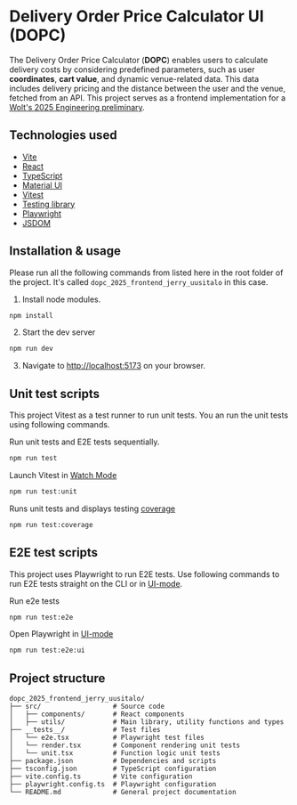 # Delivery Order Price Calculator UI (DOPC)

The Delivery Order Price Calculator (**DOPC**) enables users to calculate delivery costs by considering predefined parameters, such as user **coordinates**, **cart value**, and dynamic venue-related data. This data includes delivery pricing and the distance between the user and the venue, fetched from an API. This project serves as a frontend implementation for a [Wolt's 2025 Engineering preliminary](https://github.com/woltapp/frontend-internship-2025?tab=readme-ov-file#delivery-order-price-calculator-ui-dopc).

## Technologies used

- [Vite](https://vite.dev/)
- [React](https://react.dev/)
- [TypeScript](https://www.typescriptlang.org/)
- [Material UI](https://mui.com/material-ui/)
- [Vitest](https://vitest.dev/)
- [Testing library](https://testing-library.com/)
- [Playwright](https://playwright.dev/)
- [JSDOM](https://www.npmjs.com/package/jsdom)

## Installation & usage

Please run all the following commands from listed here in the root folder of the project. It's called `dopc_2025_frontend_jerry_uusitalo` in this case.

1.  Install node modules.

```bash
npm install
```

2. Start the dev server

```bash
npm run dev
```

3. Navigate to [http://localhost:5173](http://localhost:5173) on your browser.

## Unit test scripts

This project Vitest as a test runner to run unit tests. You an run the unit tests using following commands.

Run unit tests and E2E tests sequentially.

```bash
npm run test
```

Launch Vitest in [Watch Mode](https://vitest.dev/guide/features.html#watch-mode)

```bash
npm run test:unit
```

Runs unit tests and displays testing [coverage](https://vitest.dev/guide/coverage)

```bash
npm run test:coverage
```

## E2E test scripts

This project uses Playwright to run E2E tests. Use following commands to run E2E tests straight on the CLI or in [UI-mode](https://playwright.dev/docs/test-ui-mode).

Run e2e tests

```bash
npm run test:e2e
```

Open Playwright in [UI-mode](https://playwright.dev/docs/test-ui-mode)

```bash
npm run test:e2e:ui
```


## Project structure

```
dopc_2025_frontend_jerry_uusitalo/
├── src/                  # Source code
│   ├── components/       # React components
│   ├── utils/            # Main library, utility functions and types
├── __tests__/            # Test files
│   └── e2e.tsx           # Playwright test files
│   └── render.tsx        # Component rendering unit tests
│   └── unit.tsx          # Function logic unit tests
├── package.json          # Dependencies and scripts
├── tsconfig.json         # TypeScript configuration
├── vite.config.ts        # Vite configuration
├── playwright.config.ts  # Playwright configuration
└── README.md             # General project documentation
```